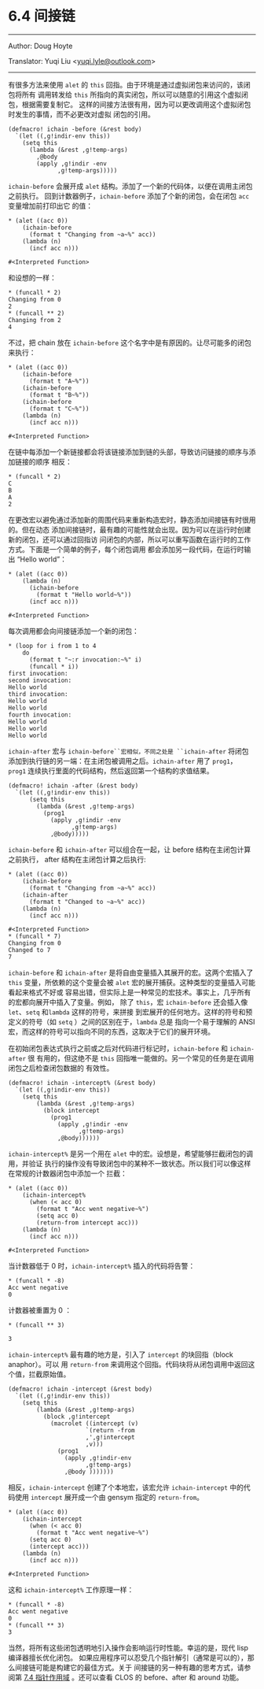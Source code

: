 # 6.4 间接链

---

Author: Doug Hoyte

Translator: Yuqi Liu <[yuqi.lyle@outlook.com](mailto:yuqi.lyle@outlook.com)>

---

有很多方法来使用 `alet` 的 `this` 回指。由于环境是通过虚拟闭包来访问的，该闭包将所有
调用转发给 `this` 所指向的真实闭包，所以可以随意的引用这个虚拟闭包，根据需要复制它。
这样的间接方法很有用，因为可以更改调用这个虚拟闭包时发生的事情，而不必更改对虚拟
闭包的引用。
```
(defmacro! ichain -before (&rest body)
  `(let ((,g!indir-env this))
    (setq this
      (lambda (&rest ,g!temp-args)
        ,@body
        (apply ,g!indir -env
              ,g!temp-args)))))
```
`ichain-before` 会展开成 `alet` 结构。添加了一个新的代码体，以便在调用主闭包之前执行。
回到计数器例子，`ichain-before` 添加了个新的闭包，会在闭包 `acc` 变量增加前打印出它
的值：
```
* (alet ((acc 0))
    (ichain-before
      (format t "Changing from ~a~%" acc))
    (lambda (n)
      (incf acc n)))

#<Interpreted Function>
```
和设想的一样：
```
* (funcall * 2)
Changing from 0
2
* (funcall ** 2)
Changing from 2
4
```
不过，把 chain 放在 `ichain-before` 这个名字中是有原因的。让尽可能多的闭包来执行：
```
* (alet ((acc 0))
    (ichain-before
      (format t "A~%"))
    (ichain-before
      (format t "B~%"))
    (ichain-before
      (format t "C~%"))
    (lambda (n)
      (incf acc n)))

#<Interpreted Function>
```
在链中每添加一个新链接都会将该链接添加到链的头部，导致访问链接的顺序与添加链接的顺序
相反：
```
* (funcall * 2)
C
B
A
2
```
在更改宏以避免通过添加新的周围代码来重新构造宏时，静态添加间接链有时很用的。但在动态
添加间接链时，最有趣的可能性就会出现。因为可以在运行时创建新的闭包，还可以通过回指访
问闭包的内部，所以可以重写函数在运行时的工作方式。下面是一个简单的例子，每个闭包调用
都会添加另一段代码，在运行时输出 “Hello world”：
```
* (alet ((acc 0))
    (lambda (n)
      (ichain-before
        (format t "Hello world~%"))
      (incf acc n)))

#<Interpreted Function>
```
每次调用都会向间接链添加一个新的闭包：
```
* (loop for i from 1 to 4
    do
      (format t "~:r invocation:~%" i)
      (funcall * i))
first invocation:
second invocation:
Hello world
third invocation:
Hello world
Hello world
fourth invocation:
Hello world
Hello world
Hello world
```
`ichain-after` 宏与 `ichain-before``宏相似，不同之处是 ``ichain-after` 将闭包
添加到执行链的另一端：在主闭包被调用之后。`ichain-after` 用了 `prog1`， `prog1`
连续执行里面的代码结构，然后返回第一个结构的求值结果。
```
(defmacro! ichain -after (&rest body)
  `(let ((,g!indir-env this))
      (setq this
        (lambda (&rest ,g!temp-args)
          (prog1
            (apply ,g!indir -env
                  ,g!temp-args)
            ,@body)))))
```
`ichain-before` 和 `ichain-after` 可以组合在一起，让 before 结构在主闭包计算之前执行，
after 结构在主闭包计算之后执行:
```
* (alet ((acc 0))
    (ichain-before
      (format t "Changing from ~a~%" acc))
    (ichain-after
      (format t "Changed to ~a~%" acc))
    (lambda (n)
      (incf acc n)))

#<Interpreted Function>
* (funcall * 7)
Changing from 0
Changed to 7
7
```
`ichain-before` 和 `ichain-after` 是将自由变量插入其展开的宏。这两个宏插入了 `this`
变量，所依赖的这个变量会被 `alet` 宏的展开捕获。这种类型的变量插入可能看起来格式不好或
容易出错，但实际上是一种常见的宏技术。事实上，几乎所有的宏都向展开中插入了变量。例如，
除了 `this`，宏 `ichain-before` 还会插入像 `let`、`setq` 和``lambda`` 这样的符号，来拼接
到宏展开的任何地方。这样的符号和预定义的符号（如 `setq` ）之间的区别在于，`lambda` 总是
指向一个易于理解的 ANSI 宏，而这样的符号可以指向不同的东西，这取决于它们的展开环境。


在初始闭包表达式执行之前或之后对代码进行标记时，`ichain-before` 和 `ichain-after` 很
有用的，但这绝不是 `this` 回指唯一能做的。另一个常见的任务是在调用闭包之后检查闭包数据的
有效性。
```
(defmacro! ichain -intercept% (&rest body)
  `(let ((,g!indir-env this))
    (setq this
        (lambda (&rest ,g!temp-args)
          (block intercept
            (prog1
              (apply ,g!indir -env
                    ,g!temp-args)
              ,@body))))))
```
`ichain-intercept%` 是另一个用在 `alet` 中的宏。设想是，希望能够拦截闭包的调用，并验证
执行的操作没有导致闭包中的某种不一致状态。所以我们可以像这样在常规的计数器闭包中添加一个
拦截：
```
* (alet ((acc 0))
    (ichain-intercept%
      (when (< acc 0)
        (format t "Acc went negative~%")
        (setq acc 0)
        (return-from intercept acc)))
    (lambda (n)
      (incf acc n)))

#<Interpreted Function>
```
当计数器低于 0 时，`ichain-intercept%` 插入的代码将告警：
```
* (funcall * -8)
Acc went negative
0
```
计数器被重置为 0 ：
```
* (funcall ** 3)

3
```
`ichain-intercept%` 最有趣的地方是，引入了 `intercept` 的块回指（block anaphor）。可以
用 `return-from` 来调用这个回指。代码块将从闭包调用中返回这个值，拦截原始值。
```
(defmacro! ichain -intercept (&rest body)
  `(let ((,g!indir-env this))
    (setq this
        (lambda (&rest ,g!temp-args)
          (block ,g!intercept
            (macrolet ((intercept (v)
                      `(return -from
                      ,',g!intercept
                      ,v)))
              (prog1
                (apply ,g!indir-env
                      ,g!temp-args)
                ,@body )))))))
```
相反，`ichain-intercept` 创建了个本地宏，该宏允许 `ichain-intercept` 中的代码使用
`intercept` 展开成一个由 gensym 指定的 `return-from`。
```
* (alet ((acc 0))
    (ichain-intercept
      (when (< acc 0)
        (format t "Acc went negative~%")
      (setq acc 0)
      (intercept acc)))
    (lambda (n)
      (incf acc n)))

#<Interpreted Function>
```
这和 `ichain-intercept%` 工作原理一样：
```
* (funcall * -8)
Acc went negative
0
* (funcall ** 3)
3
```
当然，将所有这些闭包透明地引入操作会影响运行时性能。幸运的是，现代 lisp 编译器擅长优化闭包。
如果应用程序可以忍受几个指针解引（通常是可以的），那么间接链可能是构建它的最佳方式。关于
间接链的另一种有趣的思考方式，请参阅第 [7.4 指针作用域](../Chapter07/7.4-pointer-scope.md) 。还可以查看 CLOS 的 before、after 和
around 功能。
